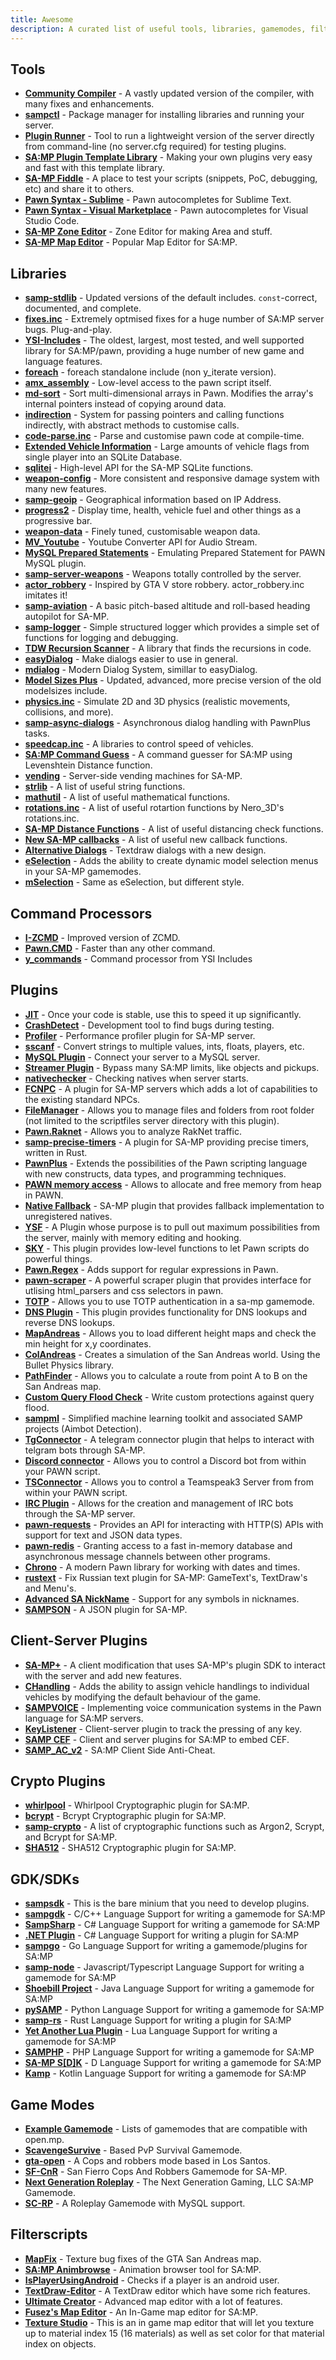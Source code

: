 ```yaml
---
title: Awesome
description: A curated list of useful tools, libraries, gamemodes, filterscripts and plugins for SA-MP development.
---
```


## Tools

- **[Community Compiler](https://github.com/pawn-lang/compiler)** - A vastly updated version of the compiler, with many fixes and enhancements.
- **[sampctl](https://github.com/Southclaws/sampctl)** - Package manager for installing libraries and running your server.
- **[Plugin Runner](https://github.com/Zeex/samp-plugin-runner)** - Tool to run a lightweight version of the server directly from command-line (no server.cfg required) for testing plugins.
- **[SA:MP Plugin Template Library](https://github.com/katursis/samp-ptl)** - Making your own plugins very easy and fast with this template library.
- **[SA-MP Fiddle](https://fiddle.sa-mp.dev)** - A place to test your scripts (snippets, PoC, debugging, etc) and share it to others.
- **[Pawn Syntax - Sublime](https://packagecontrol.io/packages/Pawn%20syntax)** - Pawn autocompletes for Sublime Text.
- **[Pawn Syntax - Visual Marketplace](https://marketplace.visualstudio.com/items?itemName=southclaws.vscode-pawn)** - Pawn autocompletes for Visual Studio Code.
- **[SA-MP Zone Editor](https://bitbucket.org/Grimrandomer/samp-zone-editor/downloads)** - Zone Editor for making Area and stuff.
- **[SA-MP Map Editor](https://github.com/openmultiplayer/archive/raw/master/tools/Map%20Editor.zip)** - Popular Map Editor for SA:MP.

## Libraries

- **[samp-stdlib](https://github.com/pawn-lang/samp-stdlib)** - Updated versions of the default includes. `const`-correct, documented, and complete.
- **[fixes.inc](https://github.com/pawn-lang/sa-mp-fixes)** - Extremely optmised fixes for a huge number of SA:MP server bugs. Plug-and-play.
- **[YSI-Includes](https://github.com/pawn-lang/YSI-Includes)** - The oldest, largest, most tested, and well supported library for SA:MP/pawn, providing a huge number of new game and language features.
- **[foreach](https://github.com/Open-GTO/foreach)** - foreach standalone include (non y_iterate version).
- **[amx_assembly](https://github.com/Zeex/amx_assembly)** - Low-level access to the pawn script itself.
- **[md-sort](https://github.com/oscar-broman/md-sort)** - Sort multi-dimensional arrays in Pawn. Modifies the array's internal pointers instead of copying around data.
- **[indirection](https://github.com/Y-Less/indirection)** - System for passing pointers and calling functions indirectly, with abstract methods to customise calls.
- **[code-parse.inc](https://github.com/Y-Less/code-parse.inc)** - Parse and customise pawn code at compile-time.
- **[Extended Vehicle Information](https://github.com/Vince0789/sa-mp-extended-vehicle-information)** - Large amounts of vehicle flags from single player into an SQLite Database.
- **[sqlitei](https://github.com/oscar-broman/sqlitei)** - High-level API for the SA-MP SQLite functions.
- **[weapon-config](https://github.com/oscar-broman/samp-weapon-config)** - More consistent and responsive damage system with many new features.
- **[samp-geoip](https://github.com/Southclaws/SAMP-geoip)** - Geographical information based on IP Address.
- **[progress2](https://github.com/Southclaws/progress2)** - Display time, health, vehicle fuel and other things as a progressive bar.
- **[weapon-data](https://github.com/Southclaws/samp-weapon-data)** - Finely tuned, customisable weapon data.
- **[MV_Youtube](https://github.com/MichaelBelgium/MV_Youtube)** - Youtube Converter API for Audio Stream.
- **[MySQL Prepared Statements](https://github.com/PatrickGTR/MySQL-Prepared-Statements)** - Emulating Prepared Statement for PAWN MySQL plugin.
- **[samp-server-weapons](https://github.com/Brunoo16/samp-server-weapons)** - Weapons totally controlled by the server.
- **[actor_robbery](https://github.com/PatrickGTR/actor_robbery)** - Inspired by GTA V store robbery. actor_robbery.inc imitates it!
- **[samp-aviation](https://github.com/Southclaws/samp-aviation)** - A basic pitch-based altitude and roll-based heading autopilot for SA-MP.
- **[samp-logger](https://github.com/Southclaws/samp-logger)** - Simple structured logger which provides a simple set of functions for logging and debugging.
- **[TDW Recursion Scanner](https://github.com/tdworg/samp-include-rscan)** - A library that finds the recursions in code.
- **[easyDialog](https://github.com/Awsomedude/easyDialog)** - Make dialogs easier to use in general.
- **[mdialog](https://github.com/Open-GTO/mdialog)** - Modern Dialog System, simillar to easyDialog.
- **[Model Sizes Plus](https://github.com/Crayder/Model-Sizes-Plus)** - Updated, advanced, more precise version of the old modelsizes include.
- **[physics.inc](https://github.com/uPeppe/physics.inc)** - Simulate 2D and 3D physics (realistic movements, collisions, and more).
- **[samp-async-dialogs](https://github.com/AGraber/samp-async-dialogs)** - Asynchronous dialog handling with PawnPlus tasks.
- **[speedcap.inc](https://github.com/openmultiplayer/archive/blob/master/includes/speedcap.inc)** - A libraries to control speed of vehicles.
- **[SA:MP Command Guess](https://github.com/Kirima2nd/samp-command-guess)** - A command guesser for SA:MP using Levenshtein Distance function.
- **[vending](https://github.com/wuzi/vending)** - Server-side vending machines for SA-MP.
- **[strlib](https://github.com/oscar-broman/strlib)** - A list of useful string functions.
- **[mathutil](https://github.com/ScavengeSurvive/mathutil)** - A list of useful mathematical functions.
- **[rotations.inc](https://github.com/sampctl/rotations.inc)** - A list of useful rotartion functions by Nero_3D's rotations.inc.
- **[SA-MP Distance Functions](https://github.com/Y-Less/samp-distance)** - A list of useful distancing check functions.
- **[New SA-MP callbacks](https://github.com/emmet-jones/New-SA-MP-callbacks)** - A list of useful new callback functions.
- **[Alternative Dialogs](https://github.com/NexiusTailer/Alternative-Dialogs)** - Textdraw dialogs with a new design.
- **[eSelection](https://github.com/TommyB123/eSelection)** - Adds the ability to create dynamic model selection menus in your SA-MP gamemodes. 
- **[mSelection](https://github.com/alextwothousand/mSelection)** - Same as eSelection, but different style.

## Command Processors

- **[I-ZCMD](https://github.com/YashasSamaga/I-ZCMD)** - Improved version of ZCMD.
- **[Pawn.CMD](https://github.com/katursis/Pawn.CMD)** - Faster than any other command.
- **[y_commands](https://github.com/pawn-lang/YSI-Includes/blob/5.x/YSI_Visual/y_commands.md)** - Command processor from YSI Includes

## Plugins

- **[JIT](https://github.com/Zeex/samp-plugin-jit)** - Once your code is stable, use this to speed it up significantly.
- **[CrashDetect](https://github.com/Zeex/samp-plugin-crashdetect)** - Development tool to find bugs during testing.
- **[Profiler](https://github.com/Zeex/samp-plugin-profiler)** - Performance profiler plugin for SA-MP server.
- **[sscanf](https://github.com/Y-Less/sscanf)** - Convert strings to multiple values, ints, floats, players, etc.
- **[MySQL Plugin](https://github.com/pBlueG/SA-MP-MySQL)** - Connect your server to a MySQL server.
- **[Streamer Plugin](https://github.com/samp-incognito/samp-streamer-plugin)** - Bypass many SA:MP limits, like objects and pickups.
- **[nativechecker](https://github.com/openmultiplayer/archive/raw/master/plugins/nativechecker.zip)** - Checking natives when server starts.
- **[FCNPC](https://github.com/ziggi/FCNPC)** - A plugin for SA-MP servers which adds a lot of capabilities to the existing standard NPCs.
- **[FileManager](https://github.com/JaTochNietDan/SA-MP-FileManager)** - Allows you to manage files and folders from root folder (not limited to the scriptfiles server directory with this plugin).
- **[Pawn.Raknet](https://github.com/katursis/Pawn.RakNet)** -  Allows you to analyze RakNet traffic.
- **[samp-precise-timers](https://github.com/bmisiak/samp-precise-timers)** - A plugin for SA-MP providing precise timers, written in Rust.
- **[PawnPlus](https://github.com/IllidanS4/PawnPlus)** - Extends the possibilities of the Pawn scripting language with new constructs, data types, and programming techniques.
- **[PAWN memory access](https://github.com/BigETI/pawn-memory)** - Allows to allocate and free memory from heap in PAWN.
- **[Native Fallback](https://github.com/IllidanS4/NativeFallback)** - SA-MP plugin that provides fallback implementation to unregistered natives.
- **[YSF](https://github.com/IllidanS4/YSF)** - A Plugin whose purpose is to pull out maximum possibilities from the server, mainly with memory editing and hooking.
- **[SKY](https://github.com/oscar-broman/SKY)** - This plugin provides low-level functions to let Pawn scripts do powerful things.
- **[Pawn.Regex](https://github.com/katursis/Pawn.Regex)** - Adds support for regular expressions in Pawn.
- **[pawn-scraper](https://github.com/Sreyas-Sreelal/pawn-scraper)** - A powerful scraper plugin that provides interface for utlising html_parsers and css selectors in pawn.
- **[TOTP](https://github.com/philip1337/samp-plugin-totp)** - Allows you to use TOTP authentication in a sa-mp gamemode.
- **[DNS Plugin](https://github.com/samp-incognito/samp-dns-plugin)** - This plugin provides functionality for DNS lookups and reverse DNS lookups.
- **[MapAndreas](https://github.com/Southclaws/samp-plugin-mapandreas)** - Allows you to load different height maps and check the min height for x,y coordinates.
- **[ColAndreas](https://github.com/Pottus/ColAndreas)** - Creates a simulation of the San Andreas world. Using the Bullet Physics library.
- **[PathFinder](https://bitbucket.org/Pamdex/pathfinder/src/master)** - Allows you to calculate a route from point A to B on the San Andreas map.
- **[Custom Query Flood Check](https://github.com/spmn/samp-custom-query-flood-check)** - Write custom protections against query flood.
- **[sampml](https://github.com/YashasSamaga/sampml)** - Simplified machine learning toolkit and associated SAMP projects (Aimbot Detection).
- **[TgConnector](https://github.com/Sreyas-Sreelal/tgconnector)** - A telegram connector plugin that helps to interact with telgram bots through SA-MP.
- **[Discord connector](https://github.com/maddinat0r/samp-discord-connector)** - Allows you to control a Discord bot from within your PAWN script.
- **[TSConnector](https://github.com/maddinat0r/samp-tsconnector)** - Allows you to control a Teamspeak3 Server from from within your PAWN script.
- **[IRC Plugin](https://github.com/samp-incognito/samp-irc-plugin)** - Allows for the creation and management of IRC bots through the SA-MP server.
- **[pawn-requests](https://github.com/Southclaws/pawn-requests)** - Provides an API for interacting with HTTP(S) APIs with support for text and JSON data types.
- **[pawn-redis](https://github.com/Southclaws/pawn-redis)** - Granting access to a fast in-memory database and asynchronous message channels between other programs.
- **[Chrono](https://github.com/Southclaws/pawn-chrono)** - A modern Pawn library for working with dates and times.
- **[rustext](https://github.com/ziggi/rustext)** - Fix Russian text plugin for SA-MP: GameText's, TextDraw's and Menu's.
- **[Advanced SA NickName](https://github.com/KrYpToDeN/Advanced-SA-NickName)** - Support for any symbols in nicknames.
- **[SAMPSON](https://github.com/Hual/SAMPSON)** - A JSON plugin for SA-MP.

## Client-Server Plugins
- **[SA-MP+](https://github.com/Hual/SA-MP-Plus)** - A client modification that uses SA-MP's plugin SDK to interact with the server and add new features.
- **[CHandling](https://github.com/dotSILENT/chandling)** - Adds the ability to assign vehicle handlings to individual vehicles by modifying the default behaviour of the game.
- **[SAMPVOICE](https://github.com/CyberMor/sampvoice)** - Implementing voice communication systems in the Pawn language for SA:MP servers.
- **[KeyListener](https://github.com/CyberMor/keylistener)** - Client-server plugin to track the pressing of any key.
- **[SAMP CEF](https://github.com/ZOTTCE/samp-cef)** - Client and server plugins for SA:MP to embed CEF.
- **[SAMP_AC_v2](https://github.com/Whitetigerswt/SAMP_AC_v2)** - SA:MP Client Side Anti-Cheat.

## Crypto Plugins

- **[whirlpool](https://github.com/Southclaws/samp-whirlpool)** - Whirlpool Cryptographic plugin for SA:MP.
- **[bcrypt](https://github.com/LassiR/bcrypt-samp)** - Bcrypt Cryptographic plugin for SA:MP.
- **[samp-crypto](https://github.com/alextwothousand/samp-crypto)** - A list of cryptographic functions such as Argon2, Scrypt, and Bcrypt for SA:MP.
- **[SHA512](https://github.com/openmultiplayer/archive/raw/master/plugins/SHA512.zip)** - SHA512 Cryptographic plugin for SA:MP.

## GDK/SDKs

 - **[sampsdk](https://github.com/Zeex/samp-plugin-sdk)** - This is the bare minium that you need to develop plugins.
 - **[sampgdk](https://github.com/Zeex/sampgdk)** - C/C++ Language Support for writing a gamemode for SA:MP
 - **[SampSharp](https://github.com/ikkentim/SampSharp)** - C# Language Support for writing a gamemode for SA:MP
 - **[.NET Plugin](https://github.com/Seregamil/.NET-plugin)** - C# Language Support for writing a plugin for SA:MP
 - **[sampgo](https://github.com/sampgo/sampgo)** - Go Language Support for writing a gamemode/plugins for SA:MP
 - **[samp-node](https://github.com/AmyrAhmady/samp-node)** - Javascript/Typescript Language Support for writing a gamemode for SA:MP
 - **[Shoebill Project](https://github.com/Shoebill/ShoebillPlugin)** - Java Language Support for writing a gamemode for SA:MP
 - **[pySAMP](https://github.com/habecker/PySAMP)** - Python Language Support for writing a gamemode for SA:MP
 - **[samp-rs](https://github.com/ZOTTCE/samp-rs)** - Rust Language Support for writing a plugin for SA:MP
 - **[Yet Another Lua Plugin](https://github.com/IllidanS4/YALP)** - Lua Language Support for writing a gamemode for SA:MP
 - **[SAMPHP](https://github.com/Lapayo/SAMPHP)** - PHP Language Support for writing a gamemode for SA:MP
 - **[SA-MP S[D]K](https://github.com/Hual/SA-MP-S-D-K)** - D Language Support for writing a gamemode for SA:MP
 - **[Kamp](https://github.com/Double-O-Seven/kamp)** - Kotlin Language Support for writing a gamemode for SA:MP

## Game Modes

- **[Example Gamemode](https://github.com/openmultiplayer/example-gamemodes)** - Lists of gamemodes that are compatible with open.mp.
- **[ScavengeSurvive](https://github.com/Southclaws/ScavengeSurvive)** - Based PvP Survival Gamemode.
- **[gta-open](https://github.com/PatrickGTR/gta-open)** - A Cops and robbers mode based in Los Santos.
- **[SF-CnR](https://github.com/zeelorenc/sf-cnr)** - San Fierro Cops And Robbers Gamemode for SA-MP.
- **[Next Generation Roleplay](https://github.com/NextGenerationGamingLLC/SA-MP-Development)** - The Next Generation Gaming, LLC SA:MP Gamemode.
- **[SC-RP](https://github.com/seanny/SC-RP)** - A Roleplay Gamemode with MySQL support.

## Filterscripts

- **[MapFix](https://github.com/NexiusTailer/MapFix)** - Texture bug fixes of the GTA San Andreas map.
- **[SA:MP Animbrowse](https://github.com/Southclaws/samp-animbrowse)** - Animation browser tool for SA:MP.
- **[IsPlayerUsingAndroid](https://github.com/Fairuz-Afdhal/IsPlayerUsingAndroid)** - Checks if a player is an android user.
- **[TextDraw-Editor](https://github.com/Nickk888SAMP/TextDraw-Editor)** - A TextDraw editor which have some rich features.
- **[Ultimate Creator](https://github.com/NexiusTailer/Ultimate-Creator)** - Advanced map editor with a lot of features.
- **[Fusez's Map Editor](https://github.com/fusez/Map-Editor-V3)** - An In-Game map editor for SA:MP.
- **[Texture Studio](https://github.com/Pottus/Texture-Studio)** - This is an in game map editor that will let you texture up to material index 15 (16 materials) as well as set color for that material index on objects.
